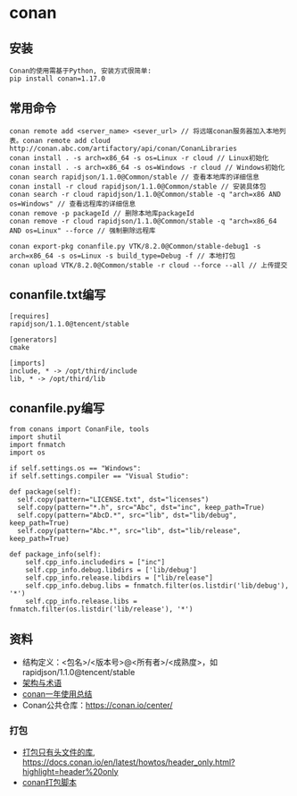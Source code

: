 # conan
## 安装
```
Conan的使用需基于Python, 安装方式很简单:
pip install conan=1.17.0
```

## 常用命令
```
conan remote add <server_name> <sever_url> // 将远端conan服务器加入本地列表。conan remote add cloud http://conan.abc.com/artifactory/api/conan/ConanLibraries
conan install . -s arch=x86_64 -s os=Linux -r cloud // Linux初始化
conan install . -s arch=x86_64 -s os=Windows -r cloud // Windows初始化
conan search rapidjson/1.1.0@Common/stable // 查看本地库的详细信息
conan install -r cloud rapidjson/1.1.0@Common/stable // 安装具体包
conan search -r cloud rapidjson/1.1.0@Common/stable -q "arch=x86 AND os=Windows" // 查看远程库的详细信息
conan remove -p packageId // 删除本地库packageId
conan remove -r cloud rapidjson/1.1.0@Common/stable -q "arch=x86_64 AND os=Linux" --force // 强制删除远程库

conan export-pkg conanfile.py VTK/8.2.0@Common/stable-debug1 -s arch=x86_64 -s os=Linux -s build_type=Debug -f // 本地打包
conan upload VTK/8.2.0@Common/stable -r cloud --force --all // 上传提交
```

## conanfile.txt编写
```
[requires]
rapidjson/1.1.0@tencent/stable

[generators]
cmake

[imports]
include, * -> /opt/third/include
lib, * -> /opt/third/lib
```

## conanfile.py编写
```
from conans import ConanFile, tools
import shutil
import fnmatch
import os

if self.settings.os == "Windows":
if self.settings.compiler == "Visual Studio":

def package(self):
  self.copy(pattern="LICENSE.txt", dst="licenses")
  self.copy(pattern="*.h", src="Abc", dst="inc", keep_path=True)
  self.copy(pattern="AbcD.*", src="lib", dst="lib/debug", keep_path=True)
  self.copy(pattern="Abc.*", src="lib", dst="lib/release", keep_path=True)

def package_info(self):
    self.cpp_info.includedirs = ["inc"]
    self.cpp_info.debug.libdirs = ['lib/debug']
    self.cpp_info.release.libdirs = ["lib/release"]
    self.cpp_info.debug.libs = fnmatch.filter(os.listdir('lib/debug'), '*')
    self.cpp_info.release.libs = fnmatch.filter(os.listdir('lib/release'), '*')
```

## 资料
* 结构定义：<包名>/<版本号>@<所有者>/<成熟度>，如rapidjson/1.1.0@tencent/stable
* [架构与术语](https://zhuanlan.zhihu.com/p/360348196)
* [conan一年使用总结](http://zhongpan.tech/2020/01/11/022-one-year-usage-summary-of-conan/)
* Conan公共仓库：https://conan.io/center/

### 打包
* [打包只有头文件的库](https://www.cnblogs.com/xl2432/p/11901089.html), https://docs.conan.io/en/latest/howtos/header_only.html?highlight=header%20only
* [conan打包脚本](https://chromium.googlesource.com/external/github.com/google/flatbuffers/+/c0698cc33f1e534bb59c455909b88cc2726089af/conanfile.py)
